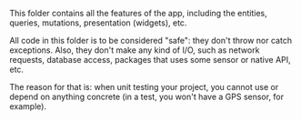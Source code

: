 This folder contains all the features of the app, including the entities, queries, mutations, presentation (widgets), etc.

All code in this folder is to be considered "safe": they don't throw nor catch exceptions. Also, they don't make any kind of I/O, such as network requests, database access, packages that uses some sensor or native API, etc.

The reason for that is: when unit testing your project, you cannot use or depend on anything concrete (in a test, you won't have a GPS sensor, for example).
